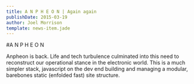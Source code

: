 ```yaml
---
title: A N P H E O N | Again again
publishDate: 2015-03-19
author: Joel Morrison
template: news-item.jade
---
```


#A N P H E O N 

Anpheon is back.  Life and tech turbulence culminated into this need to reconstruct our operational stance in the electronic world.  This is a much simpler stack, javascript on the dev end building and managing a modular, barebones static (enfolded fast) site structure. 